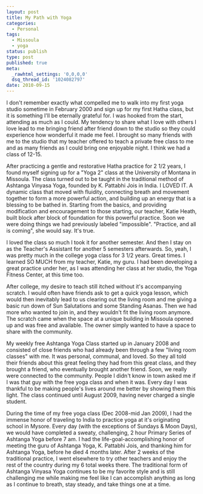 ```yaml
---
layout: post
title: My Path with Yoga
categories:
  - Personal
tags:
  - Missoula
  - yoga
status: publish
type: post
published: true
meta:
  _rawhtml_settings: '0,0,0,0'
  dsq_thread_id: '1024082797'
date: 2010-09-15
---
```

I don't remember exactly what compelled me to walk into my first yoga studio sometime in February 2000 and sign up for my first Hatha class, but it is something I'll be eternally grateful for. I was hooked from the start, attending as much as I could. My tendency to share what I love with others I love lead to me bringing friend after friend down to the studio so they could experience how wonderful it made me feel. I brought so many friends with me to the studio that my teacher offered to teach a private free class to me and as many friends as I could bring one enjoyable night. I think we had a class of 12-15.

After practicing a gentle and restorative Hatha practice for 2 1/2 years, I found myself signing up for a "Yoga 2" class at the University of Montana in Missoula. The class turned out to be taught in the traditional method of Ashtanga Vinyasa Yoga, founded by K. Pattabhi Jois in India. I LOVED IT. A dynamic class that moved with fluidity, connecting breath and movement together to form a more powerful action, and building up an energy that is a blessing to be bathed in. Starting from the basics, and providing modification and encouragement to those starting, our teacher, Katie Heath, built block after block of foundation for this powerful practice. Soon we were doing things we had previously labeled "impossible". "Practice, and all is coming", she would say. It's true.
<!--more-->
I loved the class so much I took it for another semester. And then I stay on as the Teacher's Assistant for another 5 semesters afterwards. So, yeah, I was pretty much in the college yoga class for 3 1/2 years. Great times. I learned SO MUCH from my teacher, Katie, my guru. I had been developing a great practice under her, as I was attending her class at her studio, the Yoga Fitness Center, at this time too.

After college, my desire to teach still itched without it's accompanying scratch. I would often have friends ask to get a quick yoga lesson, which would then inevitably lead to us clearing out the living room and me giving a basic run down of Sun Salutations and some Standing Asanas. Then we had more who wanted to join in, and they wouldn't fit the living room anymore. The scratch came when the space at a unique building in Missoula opened up and was free and available. The owner simply wanted to have a space to share with the community.

My weekly free Ashtanga Yoga Class started up in January 2008 and consisted of close friends who had already been through a few "living room classes" with me. It was personal, communal, and loved. So they all told their friends about this great feeling they had from this great class, and they brought a friend, who eventually brought another friend. Soon, we really were connected to the community. People I didn't know in town asked me if I was that guy with the free yoga class and when it was. Every day I was thankful to be making people's lives around me better by showing them this light. The class continued until August 2009, having never charged a single student.

During the time of my free yoga class (Dec 2008-mid Jan 2009), I had the immense honor of traveling to India to practice yoga at it's originating school in Mysore. Every day (with the exceptions of Sundays &amp; Moon Days), we would have completed a sweaty, challenging, 2 hour Primary Series of Ashtanga Yoga before 7 am. I had the life-goal-accomplishing honor of meeting the guru of Ashtanga Yoga, K. Pattabhi Jois, and thanking him for Ashtanga Yoga, before he died 4 months later. After 2 weeks of the traditional practice, I went elsewhere to try other teachers and enjoy the rest of the country during my 6 total weeks there. The traditional form of Ashtanga Vinyasa Yoga continues to be my favorite style and is still challenging me while making me feel like I can accomplish anything as long as I continue to breath, stay steady, and take things one at a time.

